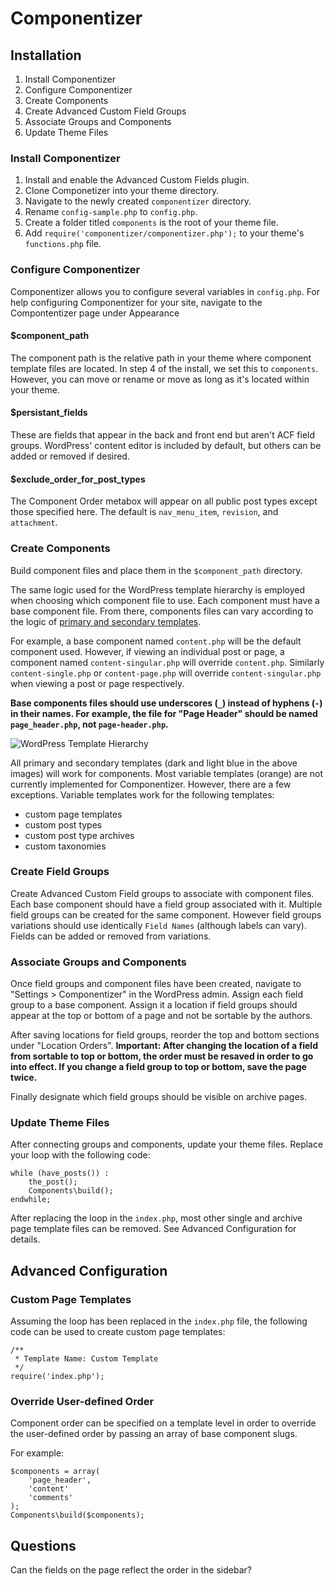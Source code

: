 # Componentizer

## Installation

1. Install Componentizer
1. Configure Componentizer
1. Create Components
1. Create Advanced Custom Field Groups
1. Associate Groups and Components
1. Update Theme Files

### Install Componentizer
1. Install and enable the Advanced Custom Fields plugin.
1. Clone Componetizer into your theme directory.
1. Navigate to the newly created `componentizer` directory.
1. Rename `config-sample.php` to `config.php`.
1. Create a folder titled `components` is the root of your theme file.
1. Add `require('componentizer/componentizer.php');` to your theme's `functions.php` file.

### Configure Componentizer
Componentizer allows you to configure several variables in `config.php`. For help configuring Componentizer for your site, navigate to the Compontentizer page under Appearance
#### $component\_path
The component path is the relative path in your theme where component template files are located. In step 4 of the install, we set this to `components`. However, you can move or rename or move as long as it's located within your theme.
#### $persistant\_fields
These are fields that appear in the back and front end but aren't ACF field groups. WordPress' content editor is included by default, but others can be added or removed if desired.
#### $exclude_order\_for\_post\_types
The Component Order metabox will appear on all public post types except those specified here.  The default is `nav_menu_item`, `revision`, and `attachment`.

### Create Components
Build component files and place them in the `$component_path` directory.

The same logic used for the WordPress template hierarchy is employed when choosing which component file to use. Each component must have a base component file. From there, components files can vary according to the logic of [primary and secondary templates](https://developer.wordpress.org/themes/basics/template-hierarchy/#visual-overview).

For example, a base component named `content.php` will be the default component used. However, if viewing an individual post or page, a component named `content-singular.php` will override `content.php`. Similarly `content-single.php` or `content-page.php` will override `content-singular.php` when viewing a post or page respectively.

**Base components files should use underscores (`_`) instead of hyphens (`-`) in their names. For example, the file for "Page Header" should be named `page_header.php`, not `page-header.php`.**

![WordPress Template Hierarchy](https://developer.wordpress.org/files/2014/10/template-hierarchy.png)

All primary and secondary templates (dark and light blue in the above images) will work for components. Most variable templates (orange) are not currently implemented for Componentizer. However, there are a few exceptions. Variable templates work for the following templates:

* custom page templates
* custom post types
* custom post type archives
* custom taxonomies

### Create Field Groups
Create Advanced Custom Field groups to associate with component files. Each base component should have a field group associated with it. Multiple field groups can be created for the same component. However field groups variations should use identically `Field Names` (although labels can vary). Fields can be added or removed from variations.

### Associate Groups and Components
Once field groups and component files have been created, navigate to "Settings > Componentizer" in the WordPress admin. Assign each field group to a base component. Assign it a location if field groups should appear at the top or bottom of a page and not be sortable by the authors.

After saving locations for field groups, reorder the top and bottom sections under "Location Orders". **Important: After changing the location of a field from sortable to top or bottom, the order must be resaved in order to go into effect. If you change a field group to top or bottom, save the page twice.**

Finally designate which field groups should be visible on archive pages.

### Update Theme Files
After connecting groups and components, update your theme files. Replace your loop with the following code:

```
while (have_posts()) :
	the_post();
	Components\build();
endwhile;
```

After replacing the loop in the `index.php`, most other single and archive page template files can be removed. See Advanced Configuration for details.

## Advanced Configuration

### Custom Page Templates
Assuming the loop has been replaced in the `index.php` file, the following code can be used to create custom page templates:

```
/**
 * Template Name: Custom Template
 */
require('index.php');
```

### Override User-defined Order
Component order can be specified on a template level in order to override the user-defined order by passing an array of base component slugs.

For example:

```
$components = array(
	'page_header',
	'content'
	'comments'
);
Components\build($components);
```

## Questions
Can the fields on the page reflect the order in the sidebar?